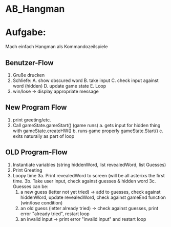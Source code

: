 # AB_Hangman


# Aufgabe:
Mach einfach Hangman als Kommandozeilspiele

## Benutzer-Flow
1. Gruße drucken
2. Schliefe:
  A. show obscured word
  B. take input
  C. check input against word (hidden)
  D. update game state
  E. Loop
3. win/lose -> display appropriate message

## New Program Flow
1. print greeting/etc. 
2. Call gameState.gameStart()
(game runs)
    a. gets input for hidden thing with gameState.createHW()
    b. runs game properly gameState.Start()
    c. exits naturally as part of loop



## OLD Program-Flow
1. Instantiate variables (string hiddenWord, list revealedWord, list Guesses)
2. Print Greeting
3. Loopy time
  3a. Print revealedWord to screen (will be all asterixs the first time.
  3b. Take user input, check against guesses & hidden word
  3c. Guesses can be:
    1. a new guess (letter not yet tried) -> add to guesses, check against hiddenWord, update revealedWord, check against    gameEnd function (win/lose condition)
    2. an old guess (letter already tried) -> check against guesses, print error "already tried", restart loop
    3. an invalid input -> print error "invalid input" and restart loop

